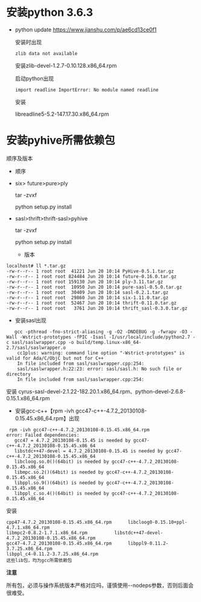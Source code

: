 # 安装python 3.6.3
- python update
  https://www.jianshu.com/p/ae6cd13ce0f1
  
  安装时出现
  ```
  zlib data not available
  ```
  安装zlib-devel-1.2.7-0.10.128.x86_64.rpm

  启动python出现
    
  ```
  import readline ImportError: No module named readline
  ```
  
  安装

  libreadline5-5.2-147.17.30.x86_64.rpm     
  
  
# 安装pyhive所需依赖包
  
  顺序及版本
  * 顺序

- six> future>pure>ply

  tar -zvxf 
  
  python setup.py install

- sasl>thrift>thrift-sasl>pyhive

  tar -zvxf 
  
  python setup.py install
  
  * 版本
  
```
localhost# ll *.tar.gz
-rw-r--r-- 1 root root  41221 Jun 20 10:14 PyHive-0.5.1.tar.gz
-rw-r--r-- 1 root root 824484 Jun 20 10:14 future-0.16.0.tar.gz
-rw-r--r-- 1 root root 159130 Jun 20 10:14 ply-3.11.tar.gz
-rw-r--r-- 1 root root  10950 Jun 20 10:14 pure-sasl-0.5.0.tar.gz
-rw-r--r-- 1 root root  30409 Jun 20 10:14 sasl-0.2.1.tar.gz
-rw-r--r-- 1 root root  29860 Jun 20 10:14 six-1.11.0.tar.gz
-rw-r--r-- 1 root root  52467 Jun 20 10:14 thrift-0.11.0.tar.gz
-rw-r--r-- 1 root root   3761 Jun 20 10:14 thrift_sasl-0.3.0.tar.gz
```

- 安装sasl出现

```vim
   gcc -pthread -fno-strict-aliasing -g -O2 -DNDEBUG -g -fwrapv -O3 -Wall -Wstrict-prototypes -fPIC -Isasl -I/usr/local/include/python2.7 -c sasl/saslwrapper.cpp -o build/temp.linux-x86_64-2.7/sasl/saslwrapper.o  
    cc1plus: warning: command line option "-Wstrict-prototypes" is valid for Ada/C/ObjC but not for C++  
    In file included from sasl/saslwrapper.cpp:254:  
    sasl/saslwrapper.h:22:23: error: sasl/sasl.h: No such file or directory  
    In file included from sasl/saslwrapper.cpp:254:  
```
安装
cyrus-sasl-devel-2.1.22-182.20.1.x86_64.rpm、python-devel-2.6.8-0.15.1.x86_64.rpm

 
 - 安装gcc-c++【rpm -ivh gcc47-c++-4.7.2_20130108-0.15.45.x86_64.rpm】出现
 ```
  rpm -ivh gcc47-c++-4.7.2_20130108-0.15.45.x86_64.rpm 
error: Failed dependencies:
	gcc47 = 4.7.2_20130108-0.15.45 is needed by gcc47-c++-4.7.2_20130108-0.15.45.x86_64
	libstdc++47-devel = 4.7.2_20130108-0.15.45 is needed by gcc47-c++-4.7.2_20130108-0.15.45.x86_64
	libcloog.so.0()(64bit) is needed by gcc47-c++-4.7.2_20130108-0.15.45.x86_64
	libmpc.so.2()(64bit) is needed by gcc47-c++-4.7.2_20130108-0.15.45.x86_64
	libppl.so.9()(64bit) is needed by gcc47-c++-4.7.2_20130108-0.15.45.x86_64
	libppl_c.so.4()(64bit) is needed by gcc47-c++-4.7.2_20130108-0.15.45.x86_64

```
安装
```
cpp47-4.7.2_20130108-0.15.45.x86_64.rpm      libcloog0-0.15.10+ppl-4.7.1.x86_64.rpm        
libmpc2-0.8.2-1.7.1.x86_64.rpm          libstdc++47-devel-4.7.2_20130108-0.15.45.x86_64.rpm
gcc47-4.7.2_20130108-0.15.45.x86_64.rpm      libppl9-0.11.2-3.7.25.x86_64.rpm       
libppl_c4-0.11.2-3.7.25.x86_64.rpm        
这些lib包，均为gcc所需依赖包
```

**注意**

所有包，必须与操作系统版本严格对应吗，谨慎使用--nodeps参数，否则后面会很难受。
